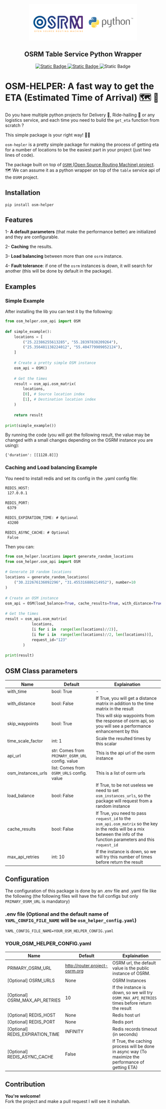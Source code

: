 <p align="center">
    <a href="#"><img src="https://github.com/mo-waseem/osm-helper/blob/main/osm_helper/docs/img/osrm_python.png" alt="OSRM Table service Python Wrapper" /></a><br/>
</p>
<h2 align="center">OSRM Table Service Python Wrapper</h2>
<p align="center">
  <a href="https://pypi.org/project/osm-helper/" target="_blank"><img alt="Static Badge" src="https://img.shields.io/badge/PyPi-v0.0.5-limegreen">
</a>
  <a href="https://www.python.org" target="_blank"><img alt="Static Badge" src="https://img.shields.io/badge/python-%5E3.8-limegreen">
</a>
	<img alt="Static Badge" src="https://img.shields.io/badge/license-MIT-limegreen">

</p>

# OSM-HELPER: A fast way to get the ETA (Estimated Time of Arrival)  🗺️ 🚀
Do you have multiple python projects for Delivery 🛵, Ride-hailing 🚗 or any logistics service, and each time you need to build the `get_eta` function from scratch ?

This simple package is your right way! 🚀🚀

`osm-hepler` is a pretty simple package for making the process of getting eta for a number of locations to be the easiest part in your project (just two lines of code).

The package built on top of  [`OSRM` (Open Source Routing Machine) project](https://project-osrm.org/). 🗺️
We can assume it as a python wrapper on top of the `table` service api of the `OSRM` project.  

## Installation  

```
pip install osm-helper
```

## Features

1- **A default parameters** (that make the performance better) are initialized and they are configurable.

2- **Caching** the results.

3- **Load balancing** between more than one `osrm` instance.

4- **Fault tolerance**: if one of the `osrm` instances is down, it will search for another (this will be done by default in the package). 

## Examples
### Simple Example
After installing the lib you can test it by the following:  

```python
from osm_helper.osm_api import OSM

def simple_example():
    locations = [
        ("25.22386255613285", "55.28397838209264"),
        ("25.356481138224012", "55.404779909052124"),
    ]

    # Create a pretty simple OSM instance
    osm_api = OSM()

    # Get the times
    result = osm_api.osm_matrix(
        locations,
        [0], # Source location index
        [1], # Destination location index
    )

    return result

print(simple_example())
```
By running the code (you will got the following result, the value may be changed with a small changes depending on the OSRM instance you are using):
```
{'duration': [[1128.8]]}
```

 ### Caching and Load balancing Example

 You need to install redis and set its config in the .yaml config file:
 ```
REDIS_HOST:
  127.0.0.1

REDIS_PORT:
  6379

REDIS_EXPIRATION_TIME: # Optional
  43200 

REDIS_ASYNC_CACHE: # Optional
  False
```

Then you can:  


```python
from osm_helper.locations import generate_random_locations
from osm_helper.osm_api import OSM

# Generate 10 random locations
locations = generate_random_locations(
    ("30.222676136092296", "31.455316886214952"), number=10
)

# Create an OSM instance
osm_api = OSM(load_balance=True, cache_results=True, with_distance=True)

# Get the times
result = osm_api.osm_matrix(
			locations,
			[i for i in  range(len(locations)//2)],
			[i for i in  range(len(locations)//2, len(locations))],
			request_id="123"
		)

print(result)
```
 ## OSM Class parameters
 | Name | Default | Explaination |
 |------|---------|--------------|
 |with_time|bool: True|-|
 |with_distance|bool: False|If True, you will get a distance matrix in addition to the time matrix in the result|
 |skip_waypoints|bool: True|This will skip waypoints from the response of osrm api, so you will see a performance enhancement by this|
 |time_scale_factor|int: 1|Scale the resulted times by this scalar|
 |api_url|str: Comes from `PRIMARY_OSRM_URL` config. value|This is the api url of the osrm instance|
 |osm_instances_urls|list: Comes from `OSRM_URLS` config. value|This is a list of osrm urls|
 |load_balance|bool: False|If True, to be not useless we need to set `osm_instances_urls`, so the package will request from a random instance|
 |cache_results|bool: False|If True, you need to pass `request_id` to the `osm_api.osm_matrix` so the key in the redis will be a mix between the info of the function parameters and this `request_id`|
 |max_api_retries|int: 10|If the instance is down, so we will try this number of times before return the result|  
 
## Configuration

The configuration of this package is done by an .env file and .yaml file like the following (the following files will have the full configs but only `PRIMARY_OSRM_URL` is mandatory)

### .env file (Optional and the default name of `YAML_CONFIG_FILE_NAME` will be `osm_helper_config.yaml`)
```
YAML_CONFIG_FILE_NAME=YOUR_OSM_HELPER_CONFIG.yaml
```
### YOUR_OSM_HELPER_CONFIG.yaml
| Name                 | Default   | Explaination |
| -------------------- | ------- |-------  |
| PRIMARY_OSRM_URL     | http://router.project-osrm.org         | OSRM url, the default value is the public instance of OSRM.         |       
| [Optional] OSRM_URLS               |  None       | OSRM Instances         |
| [Optional] OSRM_MAX_API_RETRIES | 10 | If the instance is down, so we will try `OSRM_MAX_API_RETRIES` times before return the result |
| [Optional] REDIS_HOST                     | None        | Redis host url         |
| [Optional] REDIS_PORT                    | None        | Redis port        |
| [Optional] REDIS_EXPIRATION_TIME                    |  INFINITY       | Redis records timeout (in seconds)         |
| [Optional] REDIS_ASYNC_CACHE                   | False        | If True, the caching process will be done in async way (To maximize the performance of getting ETA)          |


## Contribution

**You're welcome!**  
Fork the project and make a pull request I will see it inshallah.

